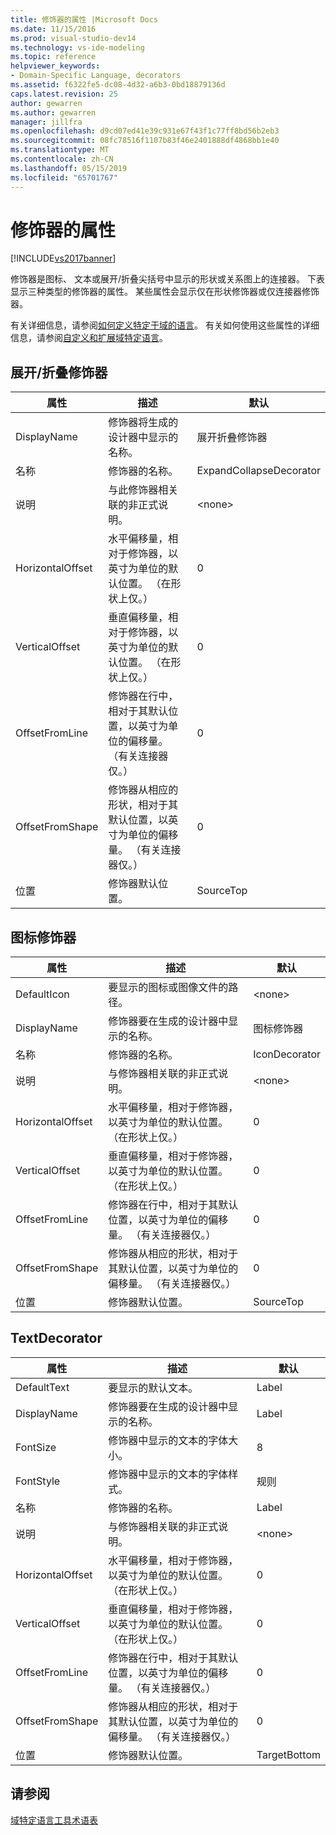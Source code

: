 ```yaml
---
title: 修饰器的属性 |Microsoft Docs
ms.date: 11/15/2016
ms.prod: visual-studio-dev14
ms.technology: vs-ide-modeling
ms.topic: reference
helpviewer_keywords:
- Domain-Specific Language, decorators
ms.assetid: f6322fe5-dc08-4d32-a6b3-0bd18879136d
caps.latest.revision: 25
author: gewarren
ms.author: gewarren
manager: jillfra
ms.openlocfilehash: d9cd07ed41e39c931e67f43f1c77ff8bd56b2eb3
ms.sourcegitcommit: 08fc78516f1107b83f46e2401888df4868bb1e40
ms.translationtype: MT
ms.contentlocale: zh-CN
ms.lasthandoff: 05/15/2019
ms.locfileid: "65701767"
---
```

# <a name="properties-of-decorators"></a>修饰器的属性
[!INCLUDE[vs2017banner](../includes/vs2017banner.md)]

修饰器是图标、 文本或展开/折叠尖括号中显示的形状或关系图上的连接器。 下表显示三种类型的修饰器的属性。 某些属性会显示仅在形状修饰器或仅连接器修饰器。  
  
 有关详细信息，请参阅[如何定义特定于域的语言](../modeling/how-to-define-a-domain-specific-language.md)。 有关如何使用这些属性的详细信息，请参阅[自定义和扩展域特定语言](../modeling/customizing-and-extending-a-domain-specific-language.md)。  
  
## <a name="expandcollapse-decorator"></a>展开/折叠修饰器  
  
|属性|描述|默认|  
|--------------|-----------------|-------------|  
|DisplayName|修饰器将生成的设计器中显示的名称。|展开折叠修饰器|  
|名称|修饰器的名称。|ExpandCollapseDecorator|  
|说明|与此修饰器相关联的非正式说明。|\<none>|  
|HorizontalOffset|水平偏移量，相对于修饰器，以英寸为单位的默认位置。 （在形状上仅。）|0|  
|VerticalOffset|垂直偏移量，相对于修饰器，以英寸为单位的默认位置。 （在形状上仅。）|0|  
|OffsetFromLine|修饰器在行中，相对于其默认位置，以英寸为单位的偏移量。 （有关连接器仅。）|0|  
|OffsetFromShape|修饰器从相应的形状，相对于其默认位置，以英寸为单位的偏移量。 （有关连接器仅。）|0|  
|位置|修饰器默认位置。|SourceTop|  
  
## <a name="icon-decorator"></a>图标修饰器  
  
|属性|描述|默认|  
|--------------|-----------------|-------------|  
|DefaultIcon|要显示的图标或图像文件的路径。|\<none>|  
|DisplayName|修饰器要在生成的设计器中显示的名称。|图标修饰器|  
|名称|修饰器的名称。|IconDecorator|  
|说明|与修饰器相关联的非正式说明。|\<none>|  
|HorizontalOffset|水平偏移量，相对于修饰器，以英寸为单位的默认位置。 （在形状上仅。）|0|  
|VerticalOffset|垂直偏移量，相对于修饰器，以英寸为单位的默认位置。 （在形状上仅。）|0|  
|OffsetFromLine|修饰器在行中，相对于其默认位置，以英寸为单位的偏移量。 （有关连接器仅。）|0|  
|OffsetFromShape|修饰器从相应的形状，相对于其默认位置，以英寸为单位的偏移量。 （有关连接器仅。）|0|  
|位置|修饰器默认位置。|SourceTop|  
  
## <a name="textdecorator"></a>TextDecorator  
  
|属性|描述|默认|  
|--------------|-----------------|-------------|  
|DefaultText|要显示的默认文本。|Label|  
|DisplayName|修饰器要在生成的设计器中显示的名称。|Label|  
|FontSize|修饰器中显示的文本的字体大小。|8|  
|FontStyle|修饰器中显示的文本的字体样式。|规则|  
|名称|修饰器的名称。|Label|  
|说明|与修饰器相关联的非正式说明。|\<none>|  
|HorizontalOffset|水平偏移量，相对于修饰器，以英寸为单位的默认位置。 （在形状上仅。）|0|  
|VerticalOffset|垂直偏移量，相对于修饰器，以英寸为单位的默认位置。 （在形状上仅。）|0|  
|OffsetFromLine|修饰器在行中，相对于其默认位置，以英寸为单位的偏移量。 （有关连接器仅。）|0|  
|OffsetFromShape|修饰器从相应的形状，相对于其默认位置，以英寸为单位的偏移量。 （有关连接器仅。）|0|  
|位置|修饰器默认位置。|TargetBottom|  
  
## <a name="see-also"></a>请参阅  
 [域特定语言工具术语表](https://msdn.microsoft.com/ca5e84cb-a315-465c-be24-76aa3df276aa)

